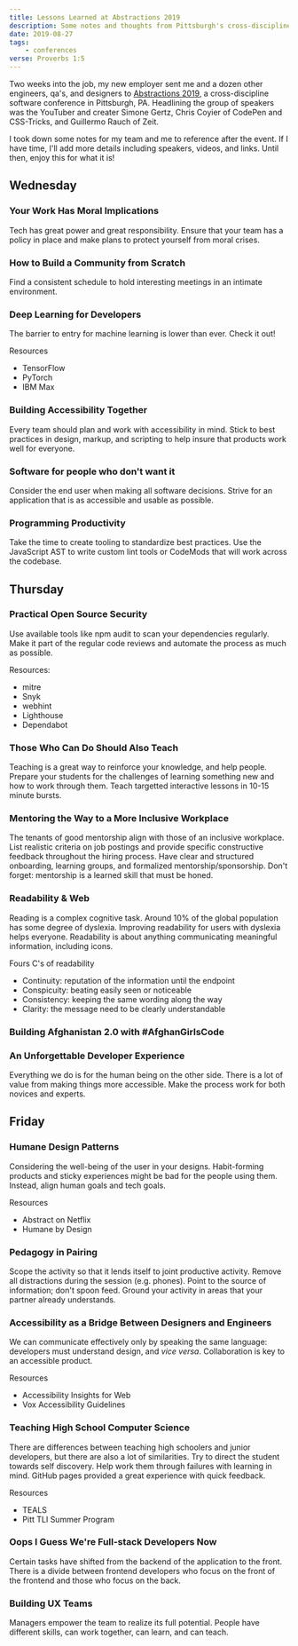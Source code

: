 ```yaml
---
title: Lessons Learned at Abstractions 2019
description: Some notes and thoughts from Pittsburgh's cross-discipline software conference
date: 2019-08-27
tags:
    - conferences
verse: Proverbs 1:5
---
```


Two weeks into the job, my new employer sent me and a dozen other engineers, qa's, and designers to [Abstractions 2019](https://abstractions.io/), a cross-discipline software conference in Pittsburgh, PA. Headlining the group of speakers was the YouTuber and creater Simone Gertz, Chris Coyier of CodePen and CSS-Tricks, and Guillermo Rauch of Zeit.

I took down some notes for my team and me to reference after the event. If I have time, I'll add more details including speakers, videos, and links. Until then, enjoy this for what it is!

## Wednesday

### Your Work Has Moral Implications

Tech has great power and great responsibility. Ensure that your team has a policy in place and make plans to protect yourself from moral crises.

### How to Build a Community from Scratch

Find a consistent schedule to hold interesting meetings in an intimate environment.

### Deep Learning for Developers

The barrier to entry for machine learning is lower than ever. Check it out!

Resources
- TensorFlow
- PyTorch
- IBM Max

### Building Accessibility Together

Every team should plan and work with accessibility in mind. Stick to best practices in design, markup, and scripting to help insure that products work well for everyone.

### Software for people who don't want it

Consider the end user when making all software decisions. Strive for an application that is as accessible and usable as possible.

### Programming Productivity

Take the time to create tooling to standardize best practices. Use the JavaScript AST to write custom lint tools or CodeMods that will work across the codebase.

## Thursday

### Practical Open Source Security

Use available tools like npm audit to scan your dependencies regularly. Make it part of the regular code reviews and automate the process as much as possible.

Resources:
- mitre
- Snyk
- webhint
- Lighthouse
- Dependabot

### Those Who Can Do Should Also Teach

Teaching is a great way to reinforce your knowledge, and help people. Prepare your students for the challenges of learning something new and how to work through them. Teach targetted interactive lessons in 10-15 minute bursts.

### Mentoring the Way to a More Inclusive Workplace

The tenants of good mentorship align with those of an inclusive workplace. List realistic criteria on job postings and provide specific constructive feedback throughout the hiring process. Have clear and structured onboarding, learning groups, and formalized mentorship/sponsorship. Don't forget: mentorship is a learned skill that must be honed.

### Readability & Web

Reading is a complex cognitive task. Around 10% of the global population has some degree of dyslexia. Improving readability for users with dyslexia helps everyone. Readability is about anything communicating meaningful information, including icons.

Fours C's of readability
- Continuity: reputation of the information until the endpoint
- Conspicuity: beating easily seen or noticeable
- Consistency: keeping the same wording along the way
- Clarity: the message need to be clearly understandable

### Building Afghanistan 2.0 with #AfghanGirlsCode

### An Unforgettable Developer Experience

Everything we do is for the human being on the other side. There is a lot of value from making things more accessible. Make the process work for both novices and experts.

## Friday

### Humane Design Patterns

Considering the well-being of the user in your designs. Habit-forming products and sticky experiences might be bad for the people using them. Instead, align human goals and tech goals.

Resources
- Abstract on Netflix
- Humane by Design

### Pedagogy in Pairing

Scope the activity so that it lends itself to joint productive activity. Remove all distractions during the session (e.g. phones). Point to the source of information; don't spoon feed. Ground your activity in areas that your partner already understands.

### Accessibility as a Bridge Between Designers and Engineers

We can communicate effectively only by speaking the same language: developers must understand design, and _vice versa_. Collaboration is key to an accessible product.

Resources
- Accessibility Insights for Web
- Vox Accessibility Guidelines

### Teaching High School Computer Science

There are differences between teaching high schoolers and junior developers, but there are also a lot of similarities. Try to direct the student towards self discovery. Help work them through failures with learning in mind. GitHub pages provided a great experience with quick feedback.

Resources
- TEALS
- Pitt TLI Summer Program

### Oops I Guess We're Full-stack Developers Now

Certain tasks have shifted from the backend of the application to the front. There is a divide between frontend developers who focus on the front of the frontend and those who focus on the back.

### Building UX Teams

Managers empower the team to realize its full potential. People have different skills, can work together, can learn, and can teach.
